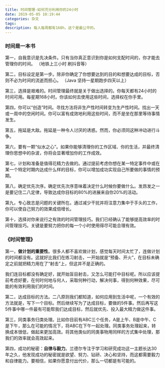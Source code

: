 ```yaml
---
title: 时间管理-如何充分利用你的24小时
date: 2019-05-05 10:19:44
categories: 杂文
tags:
description: 每人每周都有168h，这个是最公平的。
---
```


### 时间是一本书
第一，自我意识是先决条件。只有当你真正意识到你是如何支配时间的，你才能去管理你的时间。
（地铁上三小时 刷抖音等）

第二，目标设定是第一步。除非你确定了你想要达到的目的和想要达成的目标，否则不必为时间的流逝而担心。
（Java 坚持一星期跑步四天以上）

第三，选择是艰难的。时间管理最终就是关于做出选择的。你每天都有24小时的时间可用。每星期168小时。你该如何去使用这些时间，选择权在你手里。

第四，你可以“创造”时间。寻找方法将非生产性时间转变为生产性时间。找出一天或一周中的空闲时间。你可以富有成效地利用这些时间，而不是坐在那里等待事情发生。

第五，拖延是大敌。拖延是一种令人讨厌的诱惑。然而，你必须同这种冲动进行斗争。

第六，要有一颗“似水之心”。如果你能够清理你的工作区域、你的生活，并最终清理你思想中的杂波，你将会显著增加你的工作成效。

第七，计划和准备是值得花精力去做的。通过提前考虑你想在某一特定事件中或在某一个特定时期内达成什么样的目标，你可以增加成功实现自己所要做的事情的预期。

第八，确定优先次序。确定优先次序意味着决定什么时候你要做什么。发昂发之一是要记住二八定律，导致达成你目标的80%的进展来自你20%的活动。

第九，专心致志是问题的关键所在。通过减少干扰并将注意力集中于手头的工作，你可以使自己努力的效果成倍增长。

第十，选择对你来说行之有效的时间管理技巧。我们已经确认了能够提高效率的时间管理技巧。关键是要努力把你的每一个小时使用得尽可能合理有效。


### 《时间管理》
第一，**做计划的重要性**。很多人都不喜欢做计划，感觉每天时间太忙了，连做计划的时间都没有。这就好比我们在练习射击，一开始就是“预备、开火”，在目标未确定之前就把精力用在了“射击”上，但这并不是正确的。

我们连目标都没有确定好，就开始盲目射击，又怎么可能打中目标呢。所以应该提前考虑好要，在何时何地与何人，采取何种行动，解决何事，得到何种效果，尽可能的有效利用我们的时间。

第二，达成目标的方法。二八原则我们都知道，如何应用到生活中呢，一个有效的方法就是，写下一个目标。然后继续写为了达成目标，要做的5件事。然后再写这5件事中哪一件最有可能帮我们达成目标，然后就优先、投入最大精力做这件事。

第三，同类事务归类处理。比如你目前有ABC三个任务，A是上午、B是中午、C是下午，那么在可能的情况下，将ABC在下午一起处理。同类事务处理起来，转换成本很低，做起来更加高效。将其他类似的同类事物用同样的方式集中处理，那我们的效率就会高效起来。

第四，成功的秘密：**自律与毅力**。兰德尔专注于学习和研究成功这一主题长达30年之久，他发现成功的秘密就是欲望、努力、钻研、决心和坚持，而这都需要毅力和自律能力。要相信，如果你愿意付出代价，那么一切都是有可能的。